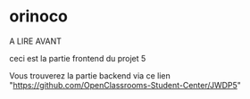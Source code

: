 # orinoco

A LIRE AVANT

ceci est la partie frontend du projet 5

Vous trouverez la partie backend via ce lien "https://github.com/OpenClassrooms-Student-Center/JWDP5" 
